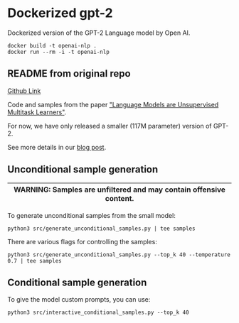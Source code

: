 
# Dockerized gpt-2

Dockerized version of the GPT-2 Language model by Open AI.

```
docker build -t openai-nlp . 
docker run --rm -i -t openai-nlp
```

## README from original repo 

[Github Link ](https://github.com/openai/gpt-2)

Code and samples from the paper ["Language Models are Unsupervised Multitask Learners"](https://d4mucfpksywv.cloudfront.net/better-language-models/language-models.pdf).

For now, we have only released a smaller (117M parameter) version of GPT-2.

See more details in our [blog post](https://blog.openai.com/better-language-models/).

## Unconditional sample generation

| WARNING: Samples are unfiltered and may contain offensive content. |
| --- |

To generate unconditional samples from the small model:
```
python3 src/generate_unconditional_samples.py | tee samples
```
There are various flags for controlling the samples:
```
python3 src/generate_unconditional_samples.py --top_k 40 --temperature 0.7 | tee samples
```

## Conditional sample generation

To give the model custom prompts, you can use:
```
python3 src/interactive_conditional_samples.py --top_k 40
```


